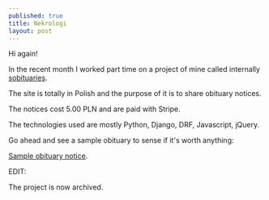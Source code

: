 ```yaml
---
published: true
title: Nekrologi
layout: post
---
```


Hi again!

In the recent month I worked part time on a project of mine called internally [sobituaries](https://nekrologi.soiree.tech).

The site is totally in Polish and the purpose of it is to share obituary notices.

The notices cost 5.00 PLN and are paid with Stripe.

The technologies used are mostly Python, Django, DRF, Javascript, jQuery.

Go ahead and see a sample obituary to sense if it's worth anything:

[Sample obituary notice](https://nekrologi.soiree.tech/api/cemetery-registers/sample/obituary-notices/sample/sample/).

EDIT:

The project is now archived.
